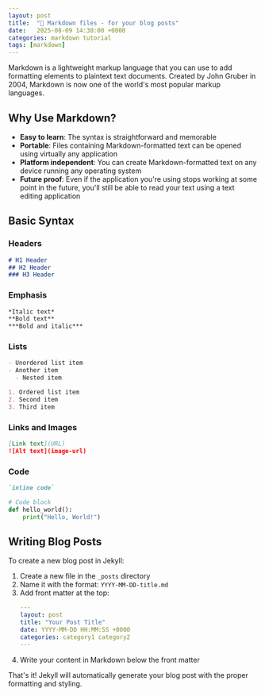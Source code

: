 ```yaml
---
layout: post
title:  "🚧 Markdown files - for your blog posts"
date:   2025-08-09 14:30:00 +0000
categories: markdown tutorial
tags: [markdown]
---
```


Markdown is a lightweight markup language that you can use to add formatting elements to plaintext text documents. Created by John Gruber in 2004, Markdown is now one of the world's most popular markup languages.

## Why Use Markdown?

- **Easy to learn**: The syntax is straightforward and memorable
- **Portable**: Files containing Markdown-formatted text can be opened using virtually any application
- **Platform independent**: You can create Markdown-formatted text on any device running any operating system
- **Future proof**: Even if the application you're using stops working at some point in the future, you'll still be able to read your text using a text editing application

## Basic Syntax

### Headers
```markdown
# H1 Header
## H2 Header
### H3 Header
```

### Emphasis
```markdown
*Italic text*
**Bold text**
***Bold and italic***
```

### Lists
```markdown
- Unordered list item
- Another item
  - Nested item

1. Ordered list item
2. Second item
3. Third item
```

### Links and Images
```markdown
[Link text](URL)
![Alt text](image-url)
```

### Code
```markdown
`inline code`
```

```python
# Code block
def hello_world():
    print("Hello, World!")
```

## Writing Blog Posts

To create a new blog post in Jekyll:

1. Create a new file in the `_posts` directory
2. Name it with the format: `YYYY-MM-DD-title.md`
3. Add front matter at the top:
   ```yaml
   ---
   layout: post
   title: "Your Post Title"
   date: YYYY-MM-DD HH:MM:SS +0000
   categories: category1 category2
   ---
   ```
4. Write your content in Markdown below the front matter

That's it! Jekyll will automatically generate your blog post with the proper formatting and styling.
